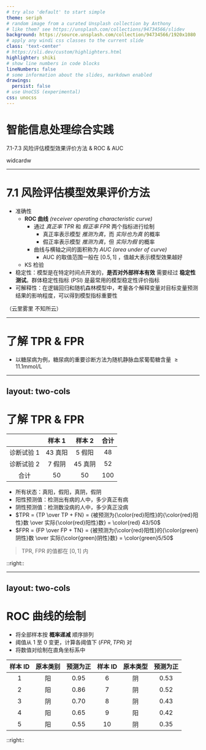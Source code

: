 ```yaml
---
# try also 'default' to start simple
theme: seriph
# random image from a curated Unsplash collection by Anthony
# like them? see https://unsplash.com/collections/94734566/slidev
background: https://source.unsplash.com/collection/94734566/1920x1080
# apply any windi css classes to the current slide
class: 'text-center'
# https://sli.dev/custom/highlighters.html
highlighter: shiki
# show line numbers in code blocks
lineNumbers: false
# some information about the slides, markdown enabled
drawings:
  persist: false
# use UnoCSS (experimental)
css: unocss
---
```


# 智能信息处理综合实践

7.1-7.3 风险评估模型效果评价方法 & ROC & AUC

widcardw

---

# 7.1 风险评估模型效果评价方法

- 准确性
  - **ROC 曲线** _<span text-gray>(receiver operating characteristic curve)</span>_
    - 通过 _<span text-green>真正率 TPR</span>_ 和 _<span text-red>假正率 FPR</span>_ 两个指标进行绘制
      - 真正率表示模型 _<span text-green>推测为真</span>_，而 _<span text-green>实际也为真</span>_ 的概率
      - 假正率表示模型 _<span text-green>推测为真</span>_，但 _<span text-red>实际为假</span>_ 的概率
    - 曲线与横轴之间的面积称为 _<span text-blue>AUC</span>_ _<span text-gray>(area under of curve)</span>_
      - AUC 的取值范围一般在 $[0.5,1]$ ，值越大表示模型效果越好
  - KS 检验
- 稳定性：模型是在特定时间点开发的，**是否对外部样本有效** 需要经过 **稳定性测试**。群体稳定性指标 (PSI) 是最常用的模型稳定性评价指标
- 可解释性：在逻辑回归和随机森林模型中，考量各个解释变量对目标变量预测结果的影响程度，可以得到模型指标重要性

<div v-click class="absolute -right-0 -top-5">

（云里雾里 不知所云）

</div>

---

# 了解 TPR & FPR

- 以糖尿病为例，糖尿病的重要诊断方法为随机静脉血浆葡萄糖含量 $\geqslant 11.1 \mathrm{mmol/L}$

<div grid="~ cols-2 gap-2">

<ScatterPlot title="理想" :num="20" xlabel="样本" ylabel="葡萄糖含量/(mmol/L)" :normal-center="{x: 0.4, y: 0.75}" :ill-center="{x: 0.7, y:0.4}" />

<ScatterPlot title="现实" :num="20" xlabel="样本" ylabel="葡萄糖含量/(mmol/L)" :normal-center="{x: 0.4, y: 0.65}" :ill-center="{x: 0.7, y:0.52}" />


</div>

---
layout: two-cols
---

# 了解 TPR & FPR

|         |  样本 1  |  样本 2  | 合计 |
|:-------:|:--------:|:-------:|:---:|
| 诊断试验 1 | <span text-red>43 真阳</span>   | <span text-green>5 假阳</span>  | 48  |
| 诊断试验 2 | <span text-red>7 假阴</span>    | <span text-green>45 真阴</span> | 52  |
| 合计    | 50       | 50     | 100 |

- 所有状态：<span text-red>真阳</span>，<span text-green>假阳</span>，<span text-green>真阴</span>，<span text-red>假阴</span>
- <span text-red>阳性</span>预测值：检测出<span text-red>有病</span>的人中，多少<span text-red>真正有病</span>
- <span text-green>阴性</span>预测值：检测数<span text-green>没病</span>的人中，多少<span text-green>真正没病</span>
- $TPR = {TP \over TP + FN} = {被预测为{\color{red}阳性}的{\color{red}阳性}数 \over 实际{\color{red}阳性}数} = \color{red} 43/50$
- $FPR = {FP \over FP + TN} = {被预测为{\color{red}阳性}的{\color{green}阴性}数 \over 实际{\color{green}阴性}数} = \color{green}5/50$

> TPR, FPR 的值都在 $[0,1]$ 内

::right::

<ScatterPlot title="" :num="50" xlabel="样本" ylabel="葡萄糖含量/(mmol/L)" :normal-center="{x: 0.7, y: 0.65}" :ill-center="{x: 0.4, y:0.52}" />

---
layout: two-cols
---

# ROC 曲线的绘制

- 将全部样本按 **概率递减** 顺序排列
- 阈值从 1 至 0 变更，计算各阈值下 $(FPR, TPR)$ 对 
- 将数值对绘制在直角坐标系中


<div text="sm" leading="tight">

| 样本 ID | 原本类别 | 预测为正 |样本 ID | 原本类型|预测为正|
|:------:|:-------:|:-----------:|:------:|:-------:|:-----------:|
| 1 | <span text-red>阳</span> | 0.95 | 6 |<span text-green>阴</span>|0.53|
| 2 | <span text-red>阳</span> | 0.86 | 7 |<span text-green>阴</span>|0.52|
| 3 |<span text-green>阴</span> | 0.70 | 8 |<span text-green>阴</span>|0.43|
| 4 |<span text-red>阳</span>|0.65| 9 |<span text-red>阳</span>|0.42|
| 5 |<span text-red>阳</span>|0.55| 10 |<span text-green>阴</span>|0.35|


</div>

::right::

<ScaPlot title="" x-label="样本" y-label="预测" :x-range="[0, 1, 0.1]" :y-range="[0, 1, 0.1]" :to-fix="1" :show-dec="true" :pairs="[{x: 0, y: 0}, {x: 0.1, y: 0.2}, {x: 0.15, y: 0.35}, {x: 0.2, y: 0.35}, {x: 0.3, y: 0.5}, {x: 0.5, y: 0.7}, {x: 0.6, y: 0.8}, {x: 0.8, y: 0.9}]" />


